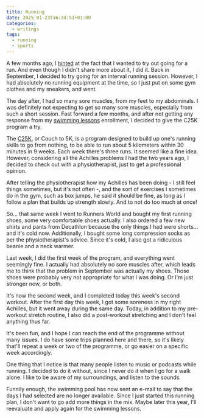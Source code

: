 ```yaml
---
title: Running
date: 2025-01-23T16:34:51+01:00
categories:
  - writings
tags:
  - running
  - sports
---
```


A few months ago, I [hinted](/2024/09/02/recently/) at the fact that I wanted to try out going for a run. And even though I didn't share more about it, I did it. Back in September, I decided to try going for an interval running session. However, I had absolutely no running equipment at the time, so I just put on some gym clothes and my sneakers, and went.

<!--more-->

The day after, I had so many sore muscles, from my feet to my abdominals. I was definitely not expecting to get so many sore muscles, especially from such a short session. Fast forward a few months, and after not getting any response from my [swimming lessons](/2024/09/09/fear-of-deep-water/) enrollment, I decided to give the C25K program a try.

The [C25K](https://c25k.com/c25k_plan/), or Couch to 5K, is a program designed to build up one's running skills to go from nothing, to be able to run about 5 kilometers within 30 minutes in 9 weeks. Each week there's three runs. It seemed like a fine idea. However, considering all the Achilles problems I had the two years ago, I decided to check out with a physiotherapist, just to get a professional opinion.

After telling the physiotherapist how my Achilles has been doing - I still feel things sometimes, but it's not often -, and the sort of exercises I sometimes do in the gym, such as box jumps, he said it should be fine, as long as I follow a plan that builds up strength slowly. And to not do too much at once!

So… that same week I went to Runners World and bought my first running shoes, some very comfortable shoes actually. I also ordered a few new shirts and pants from Decathlon because the only things I had were shorts… and it's cold now. Additionally, I bought some long compression socks as per the physiotherapist's advice. Since it's cold, I also got a ridiculous beanie and a neck warmer.

Last week, I did the first week of the program, and everything went seemingly fine. I actually had absolutely no sore muscles after, which leads me to think that the problem in September was actually my shoes. Those shoes were probably very not appropriate for what I was doing. Or I'm just stronger now, or both.

It's now the second week, and I completed today this week's second workout. After the first day this week, I got some soreness in my right Achilles, but it went away during the same day. Today, in addition to my pre-workout stretch routine, I also did a post-workout stretching and I don't feel anything thus far.

It's been fun, and I hope I can reach the end of the programme without many issues. I do have some trips planned here and there, so it's likely that'll repeat a week or two of the programme, or go easier on a specific week accordingly.

One thing that I notice is that many people listen to music or podcasts while running. I decided to do it without, since I never do it when I go for a walk alone. I like to be aware of my surroundings, and listen to the sounds.

Funnily enough, the swimming pool has now sent an e-mail to say that the days I had selected are no longer available. Since I just started this running plan, I don't want to go add more things in the mix. Maybe later this year, I'll reevaluate and apply again for the swimming lessons.
